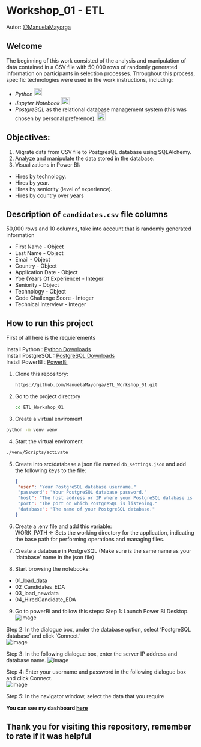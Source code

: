 # Workshop_01 - ETL
Autor: [@ManuelaMayorga](https://github.com/ManuelaMayorga)

## Welcome

The beginning of this work consisted of the analysis and manipulation of data contained in a CSV file with 50,000 rows of randomly generated information on participants in selection processes. Throughout this process, specific technologies were used in the work instructions, including:  
- _Python_ <img src="https://cdn-icons-png.flaticon.com/128/3098/3098090.png" alt="Python" width="21px" height="21px"> 
- _Jupyter Notebook_  <img src="https://upload.wikimedia.org/wikipedia/commons/thumb/3/38/Jupyter_logo.svg/883px-Jupyter_logo.svg.png" alt="Jupyer" width="21px" height="21px">
- _PostgreSQL_ as the relational database management system (this was chosen by personal preference). <img src="https://cdn-icons-png.flaticon.com/128/5968/5968342.png" alt="Postgres" width="21px" height="21px">


## Objectives:

1. Migrate data from CSV file to PostgresQL database using SQLAlchemy.
2. Analyze and manipulate the data stored in the database.
3. Visualizations in Power BI:  
  - Hires by technology.
  - Hires by year.
  - Hires by seniority (level of experience).
  - Hires by country over years

## Description of `candidates.csv` file columns

50,000 rows and 10 columns, take into account that is randomly generated information

- First Name - Object
- Last Name - Object
- Email - Object
- Country - Object
- Application Date - Object
- Yoe (Years Of Experience) - Integer
- Seniority - Object
- Technology - Object
- Code Challenge Score - Integer
- Technical Interview - Integer

## How to run this project

First of all here is the requierements

Install Python : [Python Downloads](https://www.python.org/downloads/)  
Install PostgreSQL : [PostgreSQL Downloads](https://www.postgresql.org/download/)  
Instsll PowerBI : [PowerBi](https://powerbi.microsoft.com/en-us/downloads/)

1. Clone this repository:
   ```bash
   https://github.com/ManuelaMayorga/ETL_Workshop_01.git
   ```
2. Go to the project directory  
   ```bash
   cd ETL_Workshop_01
   ```
3. Create a virtual enviroment  
  ```bash
  python -m venv venv
  ```
4. Start the virtual enviroment  
  ```bash  
  ./venv/Scripts/activate
  ```
5. Create into src/database a json file named `db_settings.json` and add the following keys to the file:  
   ```json
   {
    "user": "Your PostgreSQL database username."
    "password": "Your PostgreSQL database password."
    "host": "The host address or IP where your PostgreSQL database is running."
    "port": "The port on which PostgreSQL is listening."
    "database": "The name of your PostgreSQL database."
   }
    ```
6. Create a .env file and add this variable:  
   WORK_PATH <- Sets the working directory for the application, indicating the base path for performing operations and managing files.

7. Create a database in PostgreSQL (Make sure is the same name as your 'database' name in the json file)

8. Start browsing the notebooks:
- 01_load_data
- 02_Candidates_EDA
- 03_load_newdata
- 04_HiredCandidate_EDA

9. Go to powerBi and follow this steps:
Step 1: Launch Power BI Desktop.  
![image](https://github.com/ManuelaMayorga/ETL_Workshop_01/assets/111150858/b25c1326-92b3-4e16-9d67-986440b1d305)

Step 2: In the dialogue box, under the database option, select ‘PostgreSQL database’ and click ‘Connect.’  
![image](https://github.com/ManuelaMayorga/ETL_Workshop_01/assets/111150858/06c29b36-a1bd-47ce-8db6-1650c94fc21c)

Step 3: In the following dialogue box, enter the server IP address and database name. 
![image](https://github.com/ManuelaMayorga/ETL_Workshop_01/assets/111150858/16637fec-c01b-4580-8971-309e1ae04a93)

Step 4: Enter your username and password in the following dialogue box and click Connect.  
![image](https://github.com/ManuelaMayorga/ETL_Workshop_01/assets/111150858/9631db07-0baa-4220-9af8-0242dca0a782)

Step 5: In the navigator window, select the data that you require

**You can see my dashboard [here]()**


## Thank you for visiting this repository, remember to rate if it was helpful

